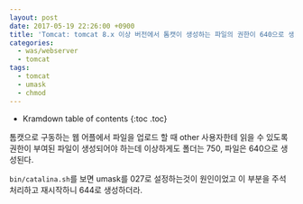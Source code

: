```yaml
---
layout: post
date: 2017-05-19 22:26:00 +0900
title: 'Tomcat: tomcat 8.x 이상 버전에서 톰캣이 생성하는 파일의 권한이 640으로 생성될 때'
categories:
  - was/webserver
  - tomcat
tags:
  - tomcat
  - umask
  - chmod
---
```


* Kramdown table of contents
{:toc .toc}

톰캣으로 구동하는 웹 어플에서 파일을 업로드 할 때 other 사용자한테 읽을 수 있도록 권한이 부여된 파일이 생성되어야 하는데 이상하게도 폴더는 750, 파일은 640으로 생성된다.

`bin/catalina.sh`를 보면 umask를 027로 설정하는것이 원인이었고 이 부분을 주석 처리하고 재시작하니 644로 생성하더라.
